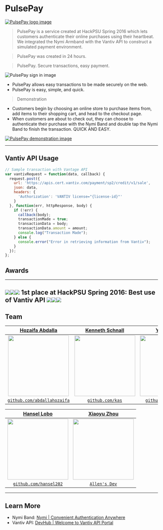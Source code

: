 # PulsePay

[![PulsePay logo image](https://cloud.githubusercontent.com/assets/10437615/14449050/08da0692-003d-11e6-8660-6b3d451fadac.png "PulsePay: Powered by Nymi Band and Vantiv API")](http://devpost.com/software/pulsepay)

> PulsePay is a service created at HackPSU Spring 2016 which lets customers authenticate their online purchases using their heartbeat.  We integrated the Nymi Armband with the Vantiv API to construct a simulated payment environment.

> PulsePay was created in 24 hours.

> PulsePay.  Secure transactions, easy payment.

![PulsePay sign in image](https://cloud.githubusercontent.com/assets/10437615/14449090/81d3ca7e-003d-11e6-977a-829727bc5fb6.PNG "PulsePay Sign In")

- PulsePay allows easy transactions to be made securely on the web.
- PulsePay is easy, simple, and quick.

> Demonstration

- Customers begin by choosing an online store to purchase items from, add items to their shopping cart, and head to the checkout page.
- When customers are about to check out, they can choose to authenticate their purchase with the Nymi Band and double tap the Nymi Band to finish the transaction.  QUICK AND EASY. 

[![PulsePay demonstration image](https://cloud.githubusercontent.com/assets/10437615/14449199/903382a2-003e-11e6-9cea-7d745f1e32d9.gif "PulsePay Demonstration")](https://preview.c9users.io/yehyaawad/hackpsu2016/HackPSU/backend/website/index.html)

---
## Vantiv API Usage

```javascript
// Sample transaction with Vantage API
var vantivRequest = function(data, callback) {
  request.post({
    url: 'https://apis.cert.vantiv.com/payment/sp2/credit/v1/sale',
    json: data,
    headers: {
      'Authorization': 'VANTIV license="{license-id}"'
    }
  }, function(err, httpResponse, body) {
    if (!err) {
      callback(body);
      transactionMade = true;
      transactionData = body;
      transactionData.amount = amount;
      console.log("Transaction Made");
    } else {
      console.error("Error in retrieving information from Vantiv");
    }
  });
};
```

## Awards
---
<img src="http://i764.photobucket.com/albums/xx284/Futarest/owner_icongif.png" border="0"><img src="http://i764.photobucket.com/albums/xx284/Futarest/owner_icongif.png" border="0"><img src="http://i764.photobucket.com/albums/xx284/Futarest/owner_icongif.png" border="0"> 1st place at HackPSU Spring 2016: Best use of Vantiv API <img src="http://i764.photobucket.com/albums/xx284/Futarest/owner_icongif.png" border="0"><img src="http://i764.photobucket.com/albums/xx284/Futarest/owner_icongif.png" border="0"><img src="http://i764.photobucket.com/albums/xx284/Futarest/owner_icongif.png" border="0">
---

## Team

| <a href="http://hozaifaabdalla.com" target="_blank">**Hozaifa Abdalla**</a> | <a href="https://kensch.com" target="_blank">**Kenneth Schnall**</a> | <a href="http://www.yehyaawad.com" target="_blank">**Yehya Awad**</a> |
| :---: |:---:| :---:|
| <a href="http://hozaifaabdalla.com" target="_blank"><img src="https://cloud.githubusercontent.com/assets/10437615/14451031/7b62c078-0051-11e6-8f79-1cae306401b7.gif" width="200"></a>    | <a href="http://kensch.com" target="_blank"><img src="https://avatars0.githubusercontent.com/u/7661552?v=3&s=460" width="200"></a> | <a href="http://yehyaawad.com" target="_blank"><img src="http://www.yehyaawad.com/img/headshot-y2.jpg" width="200"></a>  |
| <a href="http://github.com/abdallahozaifa" target="_blank">`github.com/abdallahozaifa`</a> | <a href="http://github.com/kas" target="_blank">`github.com/kas`</a> | <a href="http://github.com/awadyehya" target="_blank">`github.com/awadyehya`</a> |

| <a href="Hansel's website" target="_blank">**Hansel Lobo**</a> | <a href="Alan's website" target="_blank">**Xiaoyu Zhou**</a> | 
| :---: |:---:|
| <a href="Hansel's website" target="_blank"><img src="https://scontent.xx.fbcdn.net/v/t1.0-9/12936656_1222540204424499_4999199656490007862_n.jpg?oh=734d4f20987a7b0e44be7640abfd2cd8&amp;oe=57854664" width="200"></a> | <a href="Allen's website" target="_blank"><img src="https://scontent-lga3-1.xx.fbcdn.net/v/t1.0-9/12990852_10206445712801710_4553203964392502793_n.jpg?oh=bc3e359fe41ca0f50662a940fe887f92&oe=577A3EC2" width="200"></a> | 
| <a href="http://github.com/hansel202" target="_blank">`github.com/hansel202`</a> | <a href="http://www.allenzdev.com" target="_blank">`Allen's Dev`</a> | 

---

## Learn More
- Nymi Band: [Nymi | Convenient Authentication Anywhere](https://nymi.com/)
- Vantiv API: [DevHub | Welcome to Vantiv API Portal](https://apideveloper.vantiv.com/)

